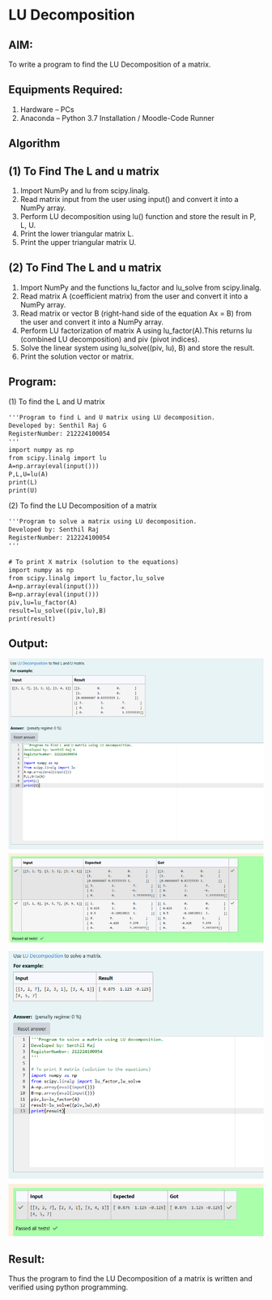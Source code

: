 # LU Decomposition 

## AIM:
To write a program to find the LU Decomposition of a matrix.

## Equipments Required:
1. Hardware – PCs
2. Anaconda – Python 3.7 Installation / Moodle-Code Runner

## Algorithm
## (1) To Find The L and u matrix
1. Import NumPy and lu from scipy.linalg.
2. Read matrix input from the user using input() and convert it into a NumPy array.
3. Perform LU decomposition using lu() function and store the result in P, L, U.
4. Print the lower triangular matrix L.
5. Print the upper triangular matrix U.

## (2) To Find The L and u matrix
1. Import NumPy and the functions lu_factor and lu_solve from scipy.linalg.
2. Read matrix A (coefficient matrix) from the user and convert it into a NumPy array.
3. Read matrix or vector B (right-hand side of the equation Ax = B) from the user and convert it into a NumPy array.
4. Perform LU factorization of matrix A using lu_factor(A).This returns lu (combined LU decomposition) and piv (pivot indices).
5. Solve the linear system using lu_solve((piv, lu), B) and store the result.
6. Print the solution vector or matrix.

## Program:
(1) To find the L and U matrix
```
'''Program to find L and U matrix using LU decomposition.
Developed by: Senthil Raj G
RegisterNumber: 212224100054
'''
import numpy as np 
from scipy.linalg import lu
A=np.array(eval(input()))
P,L,U=lu(A)
print(L)
print(U)
```
(2) To find the LU Decomposition of a matrix
```
'''Program to solve a matrix using LU decomposition.
Developed by: Senthil Raj
RegisterNumber: 212224100054
'''

# To print X matrix (solution to the equations)
import numpy as np
from scipy.linalg import lu_factor,lu_solve
A=np.array(eval(input()))
B=np.array(eval(input()))
piv,lu=lu_factor(A)
result=lu_solve((piv,lu),B)
print(result)
```

## Output:
![alt text](<Screenshot 2025-04-25 214446.png>)

![alt text](image.png)


## Result:
Thus the program to find the LU Decomposition of a matrix is written and verified using python programming.

